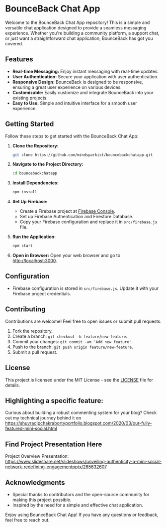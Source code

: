 # BounceBack Chat App

Welcome to the BounceBack Chat App repository! This is a simple and versatile chat application designed to provide a seamless messaging experience. Whether you're building a community platform, a support chat, or just want a straightforward chat application, BounceBack has got you covered.

## Features

- **Real-time Messaging:** Enjoy instant messaging with real-time updates.
- **User Authentication:** Secure your application with user authentication.
- **Responsive Design:** BounceBack is designed to be responsive, ensuring a great user experience on various devices.
- **Customizable:** Easily customize and integrate BounceBack into your existing projects.
- **Easy to Use:** Simple and intuitive interface for a smooth user experience.

## Getting Started

Follow these steps to get started with the BounceBack Chat App:

1. **Clone the Repository:**
   ```bash
   git clone https://github.com/mindsparkist/bouncebackchatapp.git
   ```

2. **Navigate to the Project Directory:**
   ```bash
   cd bouncebackchatapp
   ```

3. **Install Dependencies:**
   ```bash
   npm install
   ```

4. **Set Up Firebase:**
   - Create a Firebase project at [Firebase Console](https://console.firebase.google.com/).
   - Set up Firebase Authentication and Firestore Database.
   - Copy your Firebase configuration and replace it in `src/firebase.js` file.

5. **Run the Application:**
   ```bash
   npm start
   ```

6. **Open in Browser:**
   Open your web browser and go to [http://localhost:3000](http://localhost:3000).

## Configuration

- Firebase configuration is stored in `src/firebase.js`. Update it with your Firebase project credentials.

## Contributing

Contributions are welcome! Feel free to open issues or submit pull requests.

1. Fork the repository.
2. Create a branch: `git checkout -b feature/new-feature`.
3. Commit your changes: `git commit -am 'Add new feature'`.
4. Push to the branch: `git push origin feature/new-feature`.
5. Submit a pull request.

## License

This project is licensed under the MIT License - see the [LICENSE](LICENSE) file for details.

## Highlighting a specific feature: 

Curious about building a robust commenting system for your blog? Check out my technical journey behind it on https://shuvradipchakrabortyportfolio.blogspot.com/2020/03/our-fully-featured-mini-social.html

## Find Project Presentation Here

Project Overview Presentation: https://www.slideshare.net/slideshows/unveiling-authenticity-a-mini-social-network-redefining-engagementpptx/265632607

## Acknowledgments

- Special thanks to contributors and the open-source community for making this project possible.
- Inspired by the need for a simple and effective chat application.

Enjoy using BounceBack Chat App! If you have any questions or feedback, feel free to reach out.
